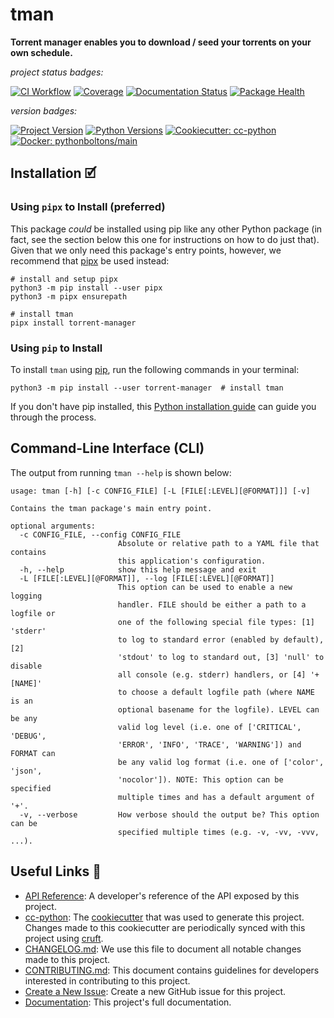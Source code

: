 # tman

**Torrent manager enables you to download / seed your torrents on your own schedule.**

_project status badges:_

[![CI Workflow](https://github.com/bbugyi200/tman/actions/workflows/ci.yml/badge.svg)](https://github.com/bbugyi200/tman/actions/workflows/ci.yml)
[![Coverage](https://codecov.io/gh/bbugyi200/tman/branch/master/graph/badge.svg)](https://codecov.io/gh/bbugyi200/tman)
[![Documentation Status](https://readthedocs.org/projects/tman/badge/?version=latest)](https://tman.readthedocs.io/en/latest/?badge=latest)
[![Package Health](https://snyk.io/advisor/python/torrent-manager/badge.svg)](https://snyk.io/advisor/python/torrent-manager)

_version badges:_

[![Project Version](https://img.shields.io/pypi/v/torrent-manager)](https://pypi.org/project/torrent-manager/)
[![Python Versions](https://img.shields.io/pypi/pyversions/torrent-manager)](https://pypi.org/project/torrent-manager/)
[![Cookiecutter: cc-python](https://img.shields.io/static/v1?label=cc-python&message=2022.01.04&color=d4aa00&logo=cookiecutter&logoColor=d4aa00)](https://github.com/python-boltons/cc-python)
[![Docker: pythonboltons/main](https://img.shields.io/static/v1?label=pythonboltons%20%2F%20main&message=2021.12.22&color=8ec4ad&logo=docker&logoColor=8ec4ad)](https://github.com/python-boltons/docker-python)


## Installation 🗹

### Using `pipx` to Install (preferred)

This package _could_ be installed using pip like any other Python package (in
fact, see the section below this one for instructions on how to do just that).
Given that we only need this package's entry points, however, we recommend that
[pipx][11] be used instead:

```shell
# install and setup pipx
python3 -m pip install --user pipx
python3 -m pipx ensurepath

# install tman
pipx install torrent-manager
```

### Using `pip` to Install

To install `tman` using [pip][9], run the following
commands in your terminal:

``` shell
python3 -m pip install --user torrent-manager  # install tman
```

If you don't have pip installed, this [Python installation guide][10] can guide
you through the process.


## Command-Line Interface (CLI)

The output from running `tman --help` is shown below:

<!-- [[[[[kooky.cog
import subprocess

popen = subprocess.Popen(["tman", "--help"], stdout=subprocess.PIPE)
stdout, _ = popen.communicate()
print("```", stdout.decode().strip(), "```", sep="\n")
]]]]] -->
```
usage: tman [-h] [-c CONFIG_FILE] [-L [FILE[:LEVEL][@FORMAT]]] [-v]

Contains the tman package's main entry point.

optional arguments:
  -c CONFIG_FILE, --config CONFIG_FILE
                        Absolute or relative path to a YAML file that contains
                        this application's configuration.
  -h, --help            show this help message and exit
  -L [FILE[:LEVEL][@FORMAT]], --log [FILE[:LEVEL][@FORMAT]]
                        This option can be used to enable a new logging
                        handler. FILE should be either a path to a logfile or
                        one of the following special file types: [1] 'stderr'
                        to log to standard error (enabled by default), [2]
                        'stdout' to log to standard out, [3] 'null' to disable
                        all console (e.g. stderr) handlers, or [4] '+[NAME]'
                        to choose a default logfile path (where NAME is an
                        optional basename for the logfile). LEVEL can be any
                        valid log level (i.e. one of ['CRITICAL', 'DEBUG',
                        'ERROR', 'INFO', 'TRACE', 'WARNING']) and FORMAT can
                        be any valid log format (i.e. one of ['color', 'json',
                        'nocolor']). NOTE: This option can be specified
                        multiple times and has a default argument of '+'.
  -v, --verbose         How verbose should the output be? This option can be
                        specified multiple times (e.g. -v, -vv, -vvv, ...).
```
<!-- [[[[[end]]]]] -->

<!-- [[[[[kooky.cog
from pathlib import Path

lines = Path("./docs/design/design.md").read_text().split("\n")
if any(L.strip() for L in lines):
    fixed_lines = [L.replace("(.", "(./docs/design") if L.startswith("![") else L for L in lines]
    print("## Design Diagrams\n")
    print("\n".join(fixed_lines))
]]]]] -->
<!-- [[[[[end]]]]] -->


## Useful Links 🔗

* [API Reference][3]: A developer's reference of the API exposed by this
  project.
* [cc-python][4]: The [cookiecutter][5] that was used to generate this project.
  Changes made to this cookiecutter are periodically synced with this project
  using [cruft][12].
* [CHANGELOG.md][2]: We use this file to document all notable changes made to
  this project.
* [CONTRIBUTING.md][7]: This document contains guidelines for developers
  interested in contributing to this project.
* [Create a New Issue][13]: Create a new GitHub issue for this project.
* [Documentation][1]: This project's full documentation.


[1]: https://tman.readthedocs.io/en/latest
[2]: https://github.com/bbugyi200/tman/blob/master/CHANGELOG.md
[3]: https://tman.readthedocs.io/en/latest/modules.html
[4]: https://github.com/python-boltons/cc-python
[5]: https://github.com/cookiecutter/cookiecutter
[6]: https://docs.readthedocs.io/en/stable/
[7]: https://github.com/bbugyi200/tman/blob/master/CONTRIBUTING.md
[8]: https://github.com/bbugyi200/tman
[9]: https://pip.pypa.io
[10]: http://docs.python-guide.org/en/latest/starting/installation/
[11]: https://github.com/pypa/pipx
[12]: https://github.com/cruft/cruft
[13]: https://github.com/bbugyi200/tman/issues/new/choose
